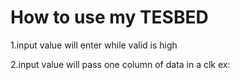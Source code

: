 # How to use my TESBED

1.input value will enter while valid is high

2.input value will pass one column of data in a clk
ex:
